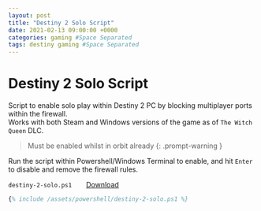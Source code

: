 ```yaml
---
layout: post
title: "Destiny 2 Solo Script"
date: 2021-02-13 09:00:00 +0000
categories: gaming #Space Separated
tags: destiny gaming #Space Separated
---
```


# Destiny 2 Solo Script

Script to enable solo play within Destiny 2 PC by blocking multiplayer ports within the firewall.  
Works with both Steam and Windows versions of the game as of `The Witch Queen` DLC.  

> Must be enabled whilst in orbit already
{: .prompt-warning }

Run the script within Powershell/Windows Terminal to enable, and hit `Enter` to disable and remove the firewall rules.

`destiny-2-solo.ps1` <a style = "position: relative; left: 5%;" href="https://docs.nels.one/_includes_/powershell/destiny-2-solo.ps1" download="destiny-2-solo.ps1" target="_blank" class="btn btn-info" >Download</a>

```ps
{% include /assets/powershell/destiny-2-solo.ps1 %}
```